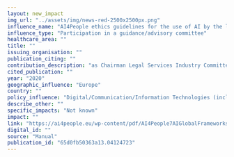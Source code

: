 ```yaml
---
layout: new_impact
img_url: "../assets/img/news-red-2500x2500px.png" 
influence_name: "AI4People ethics guidelines for the use of AI by the legal profession"
influence_type: "Participation in a guidance/advisory committee"
healthcare_area: ""
title: ""
issuing_organisation: ""
publication_citing: ""
contribution_description: "as Chairman Legal Services Industry Committee of AI4People, I was the lead author of our Guidelines of the Ethical use of AI by the Legal Profession which was presented to the European Commission at a workshop in Brussels, organised by Atomium."
cited_publication: ""
year: "2020"
geographic_influence: "Europe"
country: ""
policy_influence: "Digital/Communication/Information Technologies (including Software),Government, Democracy Justice"
describe_other: ""
specific_impacts: "Not known"
impact: ""
link: "https://ai4people.eu/wp-content/pdf/AI4People7AIGlobalFrameworks.pdf"
digital_id: ""
source: "Manual"
publication_id: "65d0fb50363a13.04124723"
---
```

